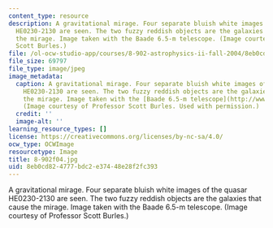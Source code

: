 ```yaml
---
content_type: resource
description: A gravitational mirage. Four separate bluish white images of the quasar
  HE0230-2130 are seen. The two fuzzy reddish objects are the galaxies that cause
  the mirage. Image taken with the Baade 6.5-m telescope. (Image courtesy of Professor
  Scott Burles.)
file: /ol-ocw-studio-app/courses/8-902-astrophysics-ii-fall-2004/8eb0cd824777bdc2e37448e28f2fc393_8-902f04.jpg
file_size: 69797
file_type: image/jpeg
image_metadata:
  caption: A gravitational mirage. Four separate bluish white images of the quasar
    HE0230-2130 are seen. The two fuzzy reddish objects are the galaxies that cause
    the mirage. Image taken with the [Baade 6.5-m telescope](http://www.lco.cl/?page_id=228).
    (Image courtesy of Professor Scott Burles. Used with permission.)
  credit: ''
  image-alt: ''
learning_resource_types: []
license: https://creativecommons.org/licenses/by-nc-sa/4.0/
ocw_type: OCWImage
resourcetype: Image
title: 8-902f04.jpg
uid: 8eb0cd82-4777-bdc2-e374-48e28f2fc393
---
```

A gravitational mirage. Four separate bluish white images of the quasar HE0230-2130 are seen. The two fuzzy reddish objects are the galaxies that cause the mirage. Image taken with the Baade 6.5-m telescope. (Image courtesy of Professor Scott Burles.)